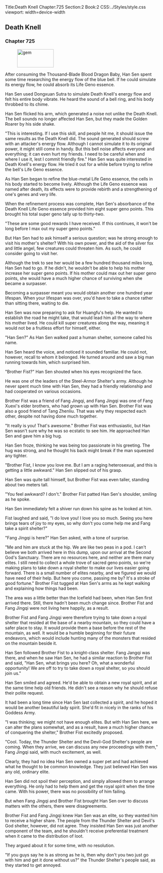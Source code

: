 Title:Death Knell 
Chapter:725 
Section:2 
Book:2 
CSS:../Styles/style.css 
viewport: width=device-width
  
## Death Knell
### Chapter 725 
<figure>
	<img src="../Images/gem.gif" alt="gem" id="gem" width="120" height="60" />
</figure>
  

  
  After consuming the Thousand-Blade Blood Dragon Baby, Han Sen spent some time researching the energy flow of the blue bell. If he could simulate its energy flow, he could absorb its Life Geno essence.

Han Sen used Dongxuan Sutra to simulate Death Knell's energy flow and felt his entire body vibrate. He heard the sound of a bell ring, and his body throbbed to its chime.

Han Sen flicked his arm, which generated a noise not unlike the Death Knell. The bell sounds no longer affected Han Sen, but they made the Golden Roarer by his side shake.

"This is interesting. If I use this skill, and people hit me, it should issue the same results as the Death Knell did. The sound generated should screw with an attacker's energy flow. Although I cannot simulate it to its original power, it might still come in handy. But this bell noise affects everyone and everything; it can even hurt my friends. I need to be careful when and where I use it, lest I commit friendly fire." Han Sen was quite interested in Death Knell's energy flow. He tried it out for a while before trying to refine the bell's Life Geno essence.

As Han Sen began to refine the blue-metal Life Geno essence, the cells in his body started to become lively. Although the Life Geno essence was named after death, its effects were to provide rebirth and a strengthening of one's genes and very life.

When the refinement process was complete, Han Sen's absorbance of the Death Knell Life Geno essence provided him eight super geno points. This brought his total super geno tally up to thirty-two.

"These are some good rewards I have received. If this continues, it won't be long before I max out my super geno points."

But Han Sen had to ask himself a serious question; was he strong enough to visit his mother's shelter? With his own power, and the aid of the silver fox and little angel, few creatures could threaten him. As such, he could consider going to visit her.

Although the trek to see her would be a few hundred thousand miles long, Han Sen had to go. If he didn't, he wouldn't be able to help his mother increase her super geno points. If his mother could max out her super geno points, she would have a much higher chance of surviving when she became a surpasser.

Becoming a surpasser meant you would obtain another one hundred year lifespan. When your lifespan was over, you'd have to take a chance rather than sitting there, waiting to die.

Han Sen was now preparing to ask for Huangfu's help. He wanted to establish the road he might take, that would lead him all the way to where his mother lived. He could kill super creatures along the way, meaning it would not be a fruitless effort for himself, either.

"Han Sen?" As Han Sen walked past a human shelter, someone called his name.

Han Sen heard the voice, and noticed it sounded familiar. He could not, however, recall to whom it belonged. He turned around and saw a big man running towards him, which surprised him.

"Brother Fist?" Han Sen shouted when his eyes recognized the face.

He was one of the leaders of the Steel-Armor Shelter's army. Although he never spent much time with Han Sen, they had a friendly relationship and had cooperated on various occasions.

Brother Fist was a friend of Fang Jingqi, and Fang Jingqi was one of Fang Xuexi's elder brothers, who had grown up with Han Sen. Brother Fist was also a good friend of Tang Zhenliu. That was why they respected each other, despite not having done much together.

"It really is you! That's awesome." Brother Fist was enthusiastic, but Han Sen wasn't sure why he was so ecstatic to see him. He approached Han Sen and gave him a big hug.

Han Sen froze, thinking he was being too passionate in his greeting. The hug was strong, and he thought his back might break if the man squeezed any tighter.

"Brother Fist, I know you love me. But I am a raging heterosexual, and this is getting a little awkward." Han Sen slipped out of his grasp.

Han Sen was quite tall himself, but Brother Fist was even taller, standing about two meters tall.

"You feel awkward? I don't." Brother Fist patted Han Sen's shoulder, smiling as he spoke.

Han Sen immediately felt a shiver run down his spine as he looked at him.

Fist laughed and said, "I do love you! I love you so much. Seeing you here brings tears of joy to my eyes, so why don't you come help me and Fang take a spirit shelter?"

"Fang Jingqi is here?" Han Sen asked, with a tone of surprise.

"Me and him are stuck at the hip. We are like two peas in a pod. I can't believe we both arrived here in this dump, upon our arrival at the Second God's Sanctuary. There are no resources here, and neither are there many elites. I still need to collect a whole trove of sacred geno points, so we're making plans to take down a royal shelter to make our lives easier going forward. There is a small number of elites nearby, and we figured we would have need of their help. But here you come, passing me by? It's a stroke of good fortune." Brother Fist tugged at Han Sen's arms as he kept walking and explaining how things had been.

The area was a little better than the Icefield had been, when Han Sen first arrived there. Still, there hadn't been much change since. Brother Fist and Fang Jingqi were not living here happily, as a result.

Brother Fist and Fang Jingqi were therefore trying to take down a royal shelter that resided at the base of a nearby mountain, so they could have a safer place to stay. It would provide them a base before the rest of the mountain, as well. It would be a humble beginning for their future endeavors, which would include hunting many of the monsters that resided on the mountain beside it.

Han Sen followed Brother Fist to a knight-class shelter. Fang Jangqi was there, and when he saw Han Sen, he had a similar reaction to Brother Fist and said, "Han Sen, what brings you here? Oh, what a wonderful opportunity! We are off to try to take down a royal shelter, so you should join us."

Han Sen smiled and agreed. He'd be able to obtain a new royal spirit, and at the same time help old friends. He didn't see a reason why he should refuse their polite request.

It had been a long time since Han Sen last collected a spirit, and he hoped it would be another beautiful lady spirit. She'd fit in nicely in the ranks of his Goddess Army.

"I was thinking; we might not have enough elites. But with Han Sen here, we can alter the plans somewhat, and as a result, have a much higher chance of conquering the shelter," Brother Fist excitedly proposed.

"Cool. Today, the Thunder Shelter and the Devil-God Shelter's people are coming. When they arrive, we can discuss any new proceedings with them," Fang Jingqi said, with much excitement, as well.

Clearly, they had no idea Han Sen owned a super pet and had achieved what he thought to be common knowledge. They just believed Han Sen was any old, ordinary elite.

Han Sen did not spoil their perception, and simply allowed them to arrange everything. He only had to help them and get the royal spirit when the time came. With his power, there was no possibility of him failing.

But when Fang Jingqi and Brother Fist brought Han Sen over to discuss matters with the others, there were disagreements.

Brother Fist and Fang Jingqi knew Han Sen was an elite, so they wanted him to receive a higher share. The people from the Thunder Shelter and Devil's God shelter, however, did not agree. They insisted Han Sen was just another component of the team, and he shouldn't receive preferential treatment when it came to the distribution of loot.

They argued about it for some time, with no resolution.

"If you guys say he is as strong as he is, then why don't you two just go with him and get it done without us?" the Thunder Shelter's people said, as they started to get annoyed.
